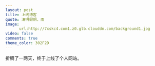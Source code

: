 ```yaml
---
layout: post
title: 上线博客
quote: 清明假期，雨
image:
      url:http://7xskc4.com1.z0.glb.clouddn.com/background1.jpg
video: false
comments: true
theme_color: 302F2D
---
```

折腾了一两天，终于上线了个人网站。